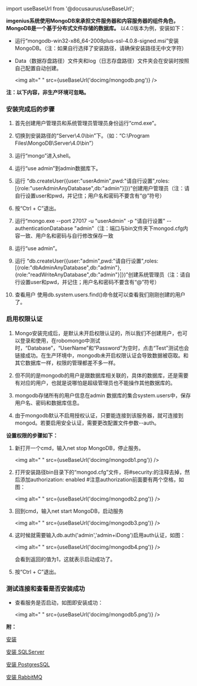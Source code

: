 
import useBaseUrl from '@docusaurus/useBaseUrl';

**imgenius系统使用MongoDB来承担文件服务器和内容服务器的组件角色， MongoDB是一个基于分布式文件存储的数据库。** 以4.0版本为例，安装如下：

* 运行“mongodb-win32-x86_64-2008plus-ssl-4.0.8-signed.msi”安装MongoDB。（注：如果自行选择了安装路径，请确保安装路径无中文字符）

* Data（数据存盘路径）文件夹和log（日志存盘路径）文件夹会在安装时按照自己配置自动创建。

   <img alt=" " src={useBaseUrl('docimg/mongodb.png')} />

**注：以下内容，非生产环境可忽略。**

###  安装完成后的步骤

1. 首先创建用户管理员和系统管理员管理员身份运行“cmd.exe”。

2. 切换到安装路径的“Server\4.0\bin”下。（如：“C:\Program Files\MongoDB\Server\4.0\bin”）

3. 运行“mongo”进入shell。

4. 运行“use admin”到admin数据库下。

5. 运行
“db.createUser({user:"userAdmin",pwd:"请自行设置",roles:[{role:"userAdminAnyDatabase",db:"admin"}]})”创建用户管理员（注：请自行设置user和pwd，并记住；用户名和密码不要含有“@”符号）

6. 按“Ctrl + C”退出。

7. 运行“mongo.exe --port 27017 -u "userAdmin" -p "请自行设置" --authenticationDatabase "admin"（注：端口与bin文件夹下mongod.cfg内容一致、用户名和密码与自行修改保存一致

8. 运行“use admin”。	

9. 运行
“db.createUser({user:"admin",pwd:"请自行设置",roles:[{role:"dbAdminAnyDatabase",db:"admin"},{role:"readWriteAnyDatabase",db:"admin"}]})”创建系统管理员（注：请自行设置user和pwd，并记住；用户名和密码不要含有“@”符号）

10. 查看用户
使用db.system.users.find()命令就可以查看我们刚刚创建的用户了。

### 启用权限认证

1.  Mongo安装完成后，是默认未开启权限认证的，所以我们不创建用户，也可以登录和使用，在robomongo中测试时，“Database”，“UserName”和“Password”为空时，点击“Test”测试也会链接成功。在生产环境中，mongodb未开启权限认证会导致数据被窃取。和其它数据库一样，权限的管理都差不多一样。

2. 但不同的是mongodb的用户是跟数据库相关联的，具体的数据库，还是需要有对应的用户，也就是说哪怕是超级管理员也不能操作其他数据库的。

3. mongodb存储所有的用户信息在admin 数据库的集合system.users中，保存用户名、密码和数据库信息。
    
4. 由于mongodb默认不启用授权认证，只要能连接到该服务器，就可连接到mongod。若要启用安全认证，需要更改配置文件参数--auth。

**设置权限的步骤如下：**

1. 新打开一个cmd，输入net stop MongoDB，停止服务。

   <img alt=" " src={useBaseUrl('docimg/mongodb1.png')} />

2. 打开安装路径bin目录下的“mongod.cfg”文件，将#security:的注释去掉，然后添加authorization: enabled #注意authorization前面要有两个空格，如图：

   <img alt=" " src={useBaseUrl('docimg/mongodb2.png')} />

3. 回到cmd，输入net start MongoDB，启动服务

   <img alt=" " src={useBaseUrl('docimg/mongodb3.png')} />

4. 这时候就需要输入db.auth('admin','admin+iDong')启用auth认证，如图：

   <img alt=" " src={useBaseUrl('docimg/mongodb4.png')} />

   会看到返回的值为1，这就表示启动成功了。

5. 按“Ctrl + C”退出。

### 测试连接和查看是否安装成功


* 查看服务是否启动，如图即安装成功：

  <img alt=" " src={useBaseUrl('docimg/mongodb5.png')} />


**附：**

[安装](安装/安装.md)

[安装 SQLServer](安装/安装SQLServer.md)

[安装 PostgresSQL](安装/安装PostgresSQL.md)

[安装 RabbitMQ](安装/安装RabbitMQ.md)